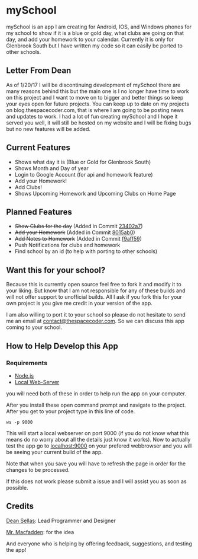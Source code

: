 # mySchool

mySchool is an app I am creating for Android, IOS, and Windows phones for my school to show if it is a blue or gold day, what clubs are going on that day, and add your homework to your calendar. Currently it is only for Glenbrook South but I have written my code so it can easily be ported to other schools.

## Letter From Dean

As of 1/20/17 I will be discontinuing development of mySchool there are many reasons behind this but the main one is I no longer have time to work on this project and I want to move on to bigger and better things so keep your eyes open for future projects. You can keep up to date on my projects on blog.thespacecoder.com, that is where I am going to be posting news and updates to work. I had a lot of fun creating mySchool and I hope it served you well, it will still be hosted on my website and I will be fixing bugs but no new features will be added.

## Current Features

* Shows what day it is (Blue or Gold for Glenbrook South)
* Shows Month and Day of year
* Login to Google Account (for api and homework feature)
* Add your Homework!
* Add Clubs!
* Shows Upcoming Homework and Upcoming Clubs on Home Page

## Planned Features

* ~~Show Clubs for the day~~ (Added in Commit [23402a7](https://github.com/TheSpaceCoder/mySchool/commit/23402a77b1ffc050bf2955921b1cac38fd90b9d3))
* ~~Add your Homework~~ (Added in Commit [8015ab0](https://github.com/TheSpaceCoder/mySchool/commit/8015ab0b95a0d84fc21c2b3fff2640c6a340911d))
* ~~Add Notes to Homework~~ (Added in Commit [f9aff59](https://github.com/TheSpaceCoder/mySchool/commit/f9aff590a7412883cf47d0af1c69a60a5e3376c2))
* Push Notifications for clubs and homework
* Find school by an id (to help with porting to other schools)

## Want this for your school?

Because this is currently open source feel free to fork it and modify it to your liking. But know that I am not responsible for any of these builds and will not offer support to unofficial builds. All I ask if you fork this for your own project is you give me credit in your version of the app.

I am also willing to port it to your school so please do not hesitate to send me an email at contact@thespacecoder.com. So we can discuss this app coming to your school.

## How to Help Develop this App

### Requirements
* [Node.js](https://nodejs.org/en/)
* [Local Web-Server](https://www.npmjs.com/package/local-web-server)

you will need both of these in order to help run the app on your computer.

After you install these open command prompt and navigate to the project. After you get to your project type in this line of code.

`ws -p 9000`

This will start a local webserver on port 9000 (if you do not know what this means do no worry about all the details just know it works). Now to actually test the app go to <a href="http://localhost:9000/">localhost:9000</a> on your prefered webbrowser and you will be seeing your current build of the app.

Note that when you save you will have to refresh the page in order for the changes to be processed.

If this does not work please submit a issue and I will assist you as soon as possible.

## Credits
<a href="http://thespacecoder.com/" target="_blank">Dean Sellas</a>: Lead Programmer and Designer

<a href="http://www.mmacfadden.com/" target="_blank">Mr. Macfadden</a>: for the idea

And everyone who is helping by offering feedback, suggestions, and testing the app!
